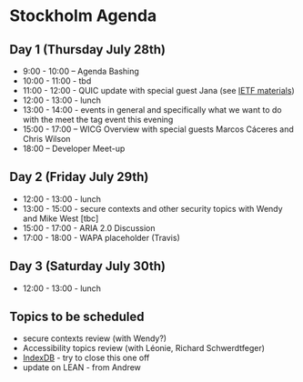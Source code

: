 # Stockholm Agenda

## Day 1 (Thursday July 28th)

* 9:00 - 10:00 – Agenda Bashing
* 10:00 - 11:00 - tbd
* 11:00 - 12:00 - QUIC update with special guest Jana (see [IETF materials](https://datatracker.ietf.org/meeting/96/materials.html))
* 12:00 - 13:00 - lunch
* 13:00 - 14:00 - events in general and specifically what we want to do with the meet the tag event this evening
* 15:00 - 17:00 – WICG Overview with special guests Marcos Cáceres and Chris Wilson
* 18:00 – Developer Meet-up

## Day 2 (Friday July 29th) 

* 12:00 - 13:00 - lunch
* 13:00 - 15:00 - secure contexts and other security topics with Wendy and Mike West [tbc] 
* 15:00 - 17:00 - ARIA 2.0 Discussion
* 17:00 - 18:00 - WAPA placeholder (Travis)

## Day 3 (Saturday July 30th)

* 12:00 - 13:00 - lunch

## Topics to be scheduled

* secure contexts review (with Wendy?)
* Accessibility topics review (with Léonie, Richard Schwerdtfeger)
* [IndexDB](https://github.com/w3ctag/spec-reviews/issues/84) - try to close this one off
* update on LEAN - from Andrew

